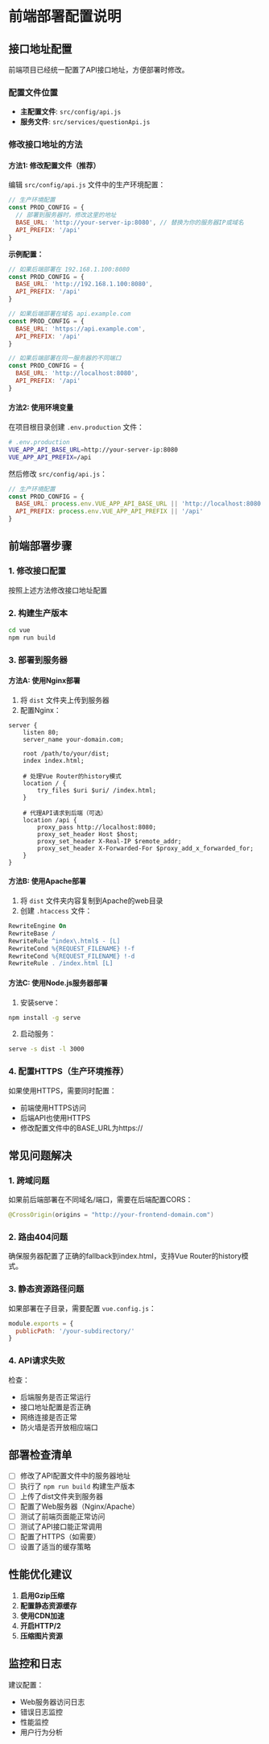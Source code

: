 # 前端部署配置说明

## 接口地址配置

前端项目已经统一配置了API接口地址，方便部署时修改。

### 配置文件位置
- **主配置文件**: `src/config/api.js`
- **服务文件**: `src/services/questionApi.js`

### 修改接口地址的方法

#### 方法1: 修改配置文件（推荐）

编辑 `src/config/api.js` 文件中的生产环境配置：

```javascript
// 生产环境配置
const PROD_CONFIG = {
  // 部署到服务器时，修改这里的地址
  BASE_URL: 'http://your-server-ip:8080', // 替换为你的服务器IP或域名
  API_PREFIX: '/api'
}
```

**示例配置：**
```javascript
// 如果后端部署在 192.168.1.100:8080
const PROD_CONFIG = {
  BASE_URL: 'http://192.168.1.100:8080',
  API_PREFIX: '/api'
}

// 如果后端部署在域名 api.example.com
const PROD_CONFIG = {
  BASE_URL: 'https://api.example.com',
  API_PREFIX: '/api'
}

// 如果后端部署在同一服务器的不同端口
const PROD_CONFIG = {
  BASE_URL: 'http://localhost:8080',
  API_PREFIX: '/api'
}
```

#### 方法2: 使用环境变量

在项目根目录创建 `.env.production` 文件：

```bash
# .env.production
VUE_APP_API_BASE_URL=http://your-server-ip:8080
VUE_APP_API_PREFIX=/api
```

然后修改 `src/config/api.js`：

```javascript
// 生产环境配置
const PROD_CONFIG = {
  BASE_URL: process.env.VUE_APP_API_BASE_URL || 'http://localhost:8080',
  API_PREFIX: process.env.VUE_APP_API_PREFIX || '/api'
}
```

## 前端部署步骤

### 1. 修改接口配置
按照上述方法修改接口地址配置

### 2. 构建生产版本
```bash
cd vue
npm run build
```

### 3. 部署到服务器

#### 方法A: 使用Nginx部署

1. 将 `dist` 文件夹上传到服务器
2. 配置Nginx：

```nginx
server {
    listen 80;
    server_name your-domain.com;
    
    root /path/to/your/dist;
    index index.html;
    
    # 处理Vue Router的history模式
    location / {
        try_files $uri $uri/ /index.html;
    }
    
    # 代理API请求到后端（可选）
    location /api {
        proxy_pass http://localhost:8080;
        proxy_set_header Host $host;
        proxy_set_header X-Real-IP $remote_addr;
        proxy_set_header X-Forwarded-For $proxy_add_x_forwarded_for;
    }
}
```

#### 方法B: 使用Apache部署

1. 将 `dist` 文件夹内容复制到Apache的web目录
2. 创建 `.htaccess` 文件：

```apache
RewriteEngine On
RewriteBase /
RewriteRule ^index\.html$ - [L]
RewriteCond %{REQUEST_FILENAME} !-f
RewriteCond %{REQUEST_FILENAME} !-d
RewriteRule . /index.html [L]
```

#### 方法C: 使用Node.js服务器部署

1. 安装serve：
```bash
npm install -g serve
```

2. 启动服务：
```bash
serve -s dist -l 3000
```

### 4. 配置HTTPS（生产环境推荐）

如果使用HTTPS，需要同时配置：
- 前端使用HTTPS访问
- 后端API也使用HTTPS
- 修改配置文件中的BASE_URL为https://

## 常见问题解决

### 1. 跨域问题
如果前后端部署在不同域名/端口，需要在后端配置CORS：

```java
@CrossOrigin(origins = "http://your-frontend-domain.com")
```

### 2. 路由404问题
确保服务器配置了正确的fallback到index.html，支持Vue Router的history模式。

### 3. 静态资源路径问题
如果部署在子目录，需要配置 `vue.config.js`：

```javascript
module.exports = {
  publicPath: '/your-subdirectory/'
}
```

### 4. API请求失败
检查：
- 后端服务是否正常运行
- 接口地址配置是否正确
- 网络连接是否正常
- 防火墙是否开放相应端口

## 部署检查清单

- [ ] 修改了API配置文件中的服务器地址
- [ ] 执行了 `npm run build` 构建生产版本
- [ ] 上传了dist文件夹到服务器
- [ ] 配置了Web服务器（Nginx/Apache）
- [ ] 测试了前端页面能正常访问
- [ ] 测试了API接口能正常调用
- [ ] 配置了HTTPS（如需要）
- [ ] 设置了适当的缓存策略

## 性能优化建议

1. **启用Gzip压缩**
2. **配置静态资源缓存**
3. **使用CDN加速**
4. **开启HTTP/2**
5. **压缩图片资源**

## 监控和日志

建议配置：
- Web服务器访问日志
- 错误日志监控
- 性能监控
- 用户行为分析